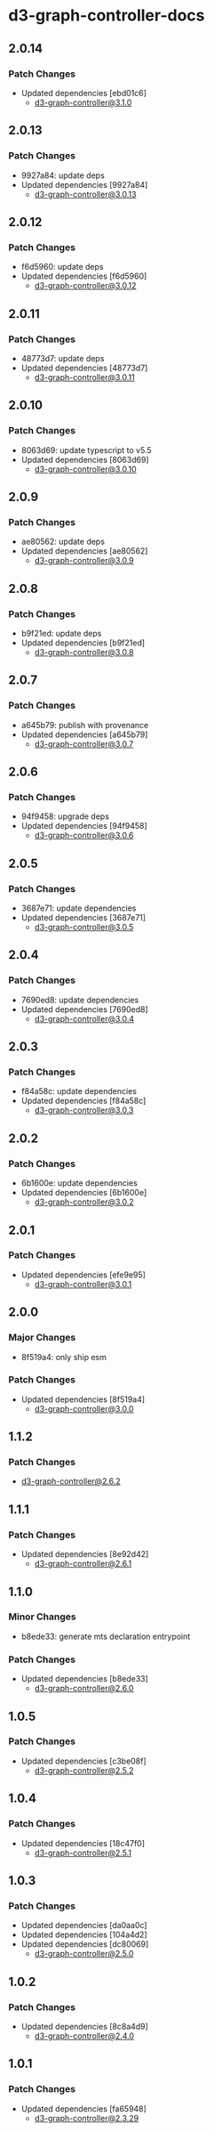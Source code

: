 # d3-graph-controller-docs

## 2.0.14

### Patch Changes

- Updated dependencies [ebd01c6]
  - d3-graph-controller@3.1.0

## 2.0.13

### Patch Changes

- 9927a84: update deps
- Updated dependencies [9927a84]
  - d3-graph-controller@3.0.13

## 2.0.12

### Patch Changes

- f6d5960: update deps
- Updated dependencies [f6d5960]
  - d3-graph-controller@3.0.12

## 2.0.11

### Patch Changes

- 48773d7: update deps
- Updated dependencies [48773d7]
  - d3-graph-controller@3.0.11

## 2.0.10

### Patch Changes

- 8063d69: update typescript to v5.5
- Updated dependencies [8063d69]
  - d3-graph-controller@3.0.10

## 2.0.9

### Patch Changes

- ae80562: update deps
- Updated dependencies [ae80562]
  - d3-graph-controller@3.0.9

## 2.0.8

### Patch Changes

- b9f21ed: update deps
- Updated dependencies [b9f21ed]
  - d3-graph-controller@3.0.8

## 2.0.7

### Patch Changes

- a645b79: publish with provenance
- Updated dependencies [a645b79]
  - d3-graph-controller@3.0.7

## 2.0.6

### Patch Changes

- 94f9458: upgrade deps
- Updated dependencies [94f9458]
  - d3-graph-controller@3.0.6

## 2.0.5

### Patch Changes

- 3687e71: update dependencies
- Updated dependencies [3687e71]
  - d3-graph-controller@3.0.5

## 2.0.4

### Patch Changes

- 7690ed8: update dependencies
- Updated dependencies [7690ed8]
  - d3-graph-controller@3.0.4

## 2.0.3

### Patch Changes

- f84a58c: update dependencies
- Updated dependencies [f84a58c]
  - d3-graph-controller@3.0.3

## 2.0.2

### Patch Changes

- 6b1600e: update dependencies
- Updated dependencies [6b1600e]
  - d3-graph-controller@3.0.2

## 2.0.1

### Patch Changes

- Updated dependencies [efe9e95]
  - d3-graph-controller@3.0.1

## 2.0.0

### Major Changes

- 8f519a4: only ship esm

### Patch Changes

- Updated dependencies [8f519a4]
  - d3-graph-controller@3.0.0

## 1.1.2

### Patch Changes

- d3-graph-controller@2.6.2

## 1.1.1

### Patch Changes

- Updated dependencies [8e92d42]
  - d3-graph-controller@2.6.1

## 1.1.0

### Minor Changes

- b8ede33: generate mts declaration entrypoint

### Patch Changes

- Updated dependencies [b8ede33]
  - d3-graph-controller@2.6.0

## 1.0.5

### Patch Changes

- Updated dependencies [c3be08f]
  - d3-graph-controller@2.5.2

## 1.0.4

### Patch Changes

- Updated dependencies [18c47f0]
  - d3-graph-controller@2.5.1

## 1.0.3

### Patch Changes

- Updated dependencies [da0aa0c]
- Updated dependencies [104a4d2]
- Updated dependencies [dc80069]
  - d3-graph-controller@2.5.0

## 1.0.2

### Patch Changes

- Updated dependencies [8c8a4d9]
  - d3-graph-controller@2.4.0

## 1.0.1

### Patch Changes

- Updated dependencies [fa65948]
  - d3-graph-controller@2.3.29
